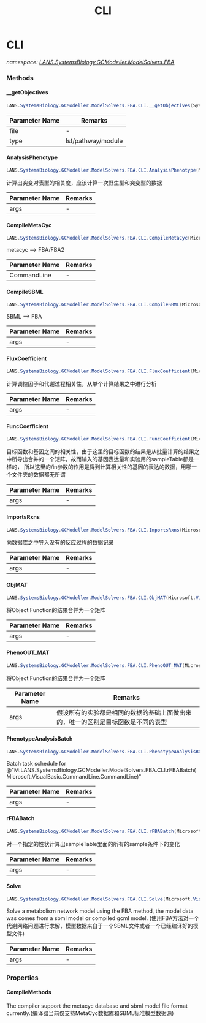 ﻿---
title: CLI
---

# CLI
_namespace: [LANS.SystemsBiology.GCModeller.ModelSolvers.FBA](N-LANS.SystemsBiology.GCModeller.ModelSolvers.FBA.html)_





### Methods

#### __getObjectives
```csharp
LANS.SystemsBiology.GCModeller.ModelSolvers.FBA.CLI.__getObjectives(System.String,System.String)
```


|Parameter Name|Remarks|
|--------------|-------|
|file|-|
|type|lst/pathway/module|


#### AnalysisPhenotype
```csharp
LANS.SystemsBiology.GCModeller.ModelSolvers.FBA.CLI.AnalysisPhenotype(Microsoft.VisualBasic.CommandLine.CommandLine)
```
计算出突变对表型的相关度，应该计算一次野生型和突变型的数据

|Parameter Name|Remarks|
|--------------|-------|
|args|-|


#### CompileMetaCyc
```csharp
LANS.SystemsBiology.GCModeller.ModelSolvers.FBA.CLI.CompileMetaCyc(Microsoft.VisualBasic.CommandLine.CommandLine)
```
metacyc --> FBA/FBA2

|Parameter Name|Remarks|
|--------------|-------|
|CommandLine|-|


#### CompileSBML
```csharp
LANS.SystemsBiology.GCModeller.ModelSolvers.FBA.CLI.CompileSBML(Microsoft.VisualBasic.CommandLine.CommandLine)
```
SBML --> FBA

|Parameter Name|Remarks|
|--------------|-------|
|args|-|


#### FluxCoefficient
```csharp
LANS.SystemsBiology.GCModeller.ModelSolvers.FBA.CLI.FluxCoefficient(Microsoft.VisualBasic.CommandLine.CommandLine)
```
计算调控因子和代谢过程相关性，从单个计算结果之中进行分析

|Parameter Name|Remarks|
|--------------|-------|
|args|-|


#### FuncCoefficient
```csharp
LANS.SystemsBiology.GCModeller.ModelSolvers.FBA.CLI.FuncCoefficient(Microsoft.VisualBasic.CommandLine.CommandLine)
```
目标函数和基因之间的相关性，由于这里的目标函数的结果是从批量计算的结果之中所导出合并的一个矩阵，故而输入的基因表达量和实验用的sampleTable都是一样的，
 所以这里的/in参数的作用是得到计算相关性的基因的表达的数据，用哪一个文件夹的数据都无所谓

|Parameter Name|Remarks|
|--------------|-------|
|args|-|


#### ImportsRxns
```csharp
LANS.SystemsBiology.GCModeller.ModelSolvers.FBA.CLI.ImportsRxns(Microsoft.VisualBasic.CommandLine.CommandLine)
```
向数据库之中导入没有的反应过程的数据记录

|Parameter Name|Remarks|
|--------------|-------|
|args|-|


#### ObjMAT
```csharp
LANS.SystemsBiology.GCModeller.ModelSolvers.FBA.CLI.ObjMAT(Microsoft.VisualBasic.CommandLine.CommandLine)
```
将Object Function的结果合并为一个矩阵

|Parameter Name|Remarks|
|--------------|-------|
|args|-|


#### PhenoOUT_MAT
```csharp
LANS.SystemsBiology.GCModeller.ModelSolvers.FBA.CLI.PhenoOUT_MAT(Microsoft.VisualBasic.CommandLine.CommandLine)
```
将Object Function的结果合并为一个矩阵

|Parameter Name|Remarks|
|--------------|-------|
|args|假设所有的实验都是相同的数据的基础上面做出来的，唯一的区别是目标函数是不同的表型|


#### PhenotypeAnalysisBatch
```csharp
LANS.SystemsBiology.GCModeller.ModelSolvers.FBA.CLI.PhenotypeAnalysisBatch(Microsoft.VisualBasic.CommandLine.CommandLine)
```
Batch task schedule for @"M:LANS.SystemsBiology.GCModeller.ModelSolvers.FBA.CLI.rFBABatch(Microsoft.VisualBasic.CommandLine.CommandLine)"

|Parameter Name|Remarks|
|--------------|-------|
|args|-|


#### rFBABatch
```csharp
LANS.SystemsBiology.GCModeller.ModelSolvers.FBA.CLI.rFBABatch(Microsoft.VisualBasic.CommandLine.CommandLine)
```
对一个指定的性状计算出sampleTable里面的所有的sample条件下的变化

|Parameter Name|Remarks|
|--------------|-------|
|args|-|


#### Solve
```csharp
LANS.SystemsBiology.GCModeller.ModelSolvers.FBA.CLI.Solve(Microsoft.VisualBasic.CommandLine.CommandLine)
```
Solve a metabolism network model using the FBA method, the model data was comes from a sbml model or compiled gcml model.
 (使用FBA方法对一个代谢网络问题进行求解，模型数据来自于一个SBML文件或者一个已经编译好的模型文件)

|Parameter Name|Remarks|
|--------------|-------|
|args|-|



### Properties

#### CompileMethods
The compiler support the metacyc database and sbml model file format currently.(编译器当前仅支持MetaCyc数据库和SBML标准模型数据源)
